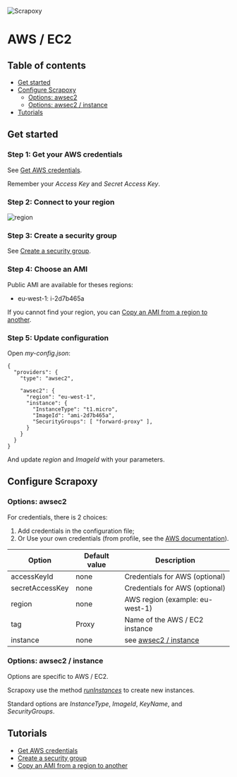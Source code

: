 ![Scrapoxy](https://raw.githubusercontent.com/fabienvauchelles/scrapoxy/master/docs/logo.png)


# AWS / EC2

## Table of contents

- [Get started](#get-started)
- [Configure Scrapoxy](#configure-scrapoxy)
    - [Options: awsec2](#options-awsec2)
    - [Options: awsec2 / instance](#options-awsec2--instance)
- [Tutorials](#tutorials)


## Get started

### Step 1: Get your AWS credentials

See [Get AWS credentials](get_credentials/README.md).

Remember your *Access Key* and *Secret Access Key*.


### Step 2: Connect to your region

![region](https://raw.githubusercontent.com/fabienvauchelles/scrapoxy/master/docs/standard/providers/awsec2/change_region.jpg)


### Step 3: Create a security group
 
See [Create a security group](create_security_group/README.md).


### Step 4: Choose an AMI

Public AMI are available for theses regions:

* eu-west-1: i-2d7b465a


If you cannot find your region, you can [Copy an AMI from a region to another](copy_ami_to_region/README.md).


### Step 5: Update configuration

Open *my-config.json*:

```
{
  "providers": {
    "type": "awsec2",
    
    "awsec2": {
      "region": "eu-west-1",
      "instance": {
        "InstanceType": "t1.micro",
        "ImageId": "ami-2d7b465a",
        "SecurityGroups": [ "forward-proxy" ],
      }
    }
  }
}
```

And update *region* and *ImageId* with your parameters.


## Configure Scrapoxy

### Options: awsec2

For credentials, there is 2 choices:

1. Add credentials in the configuration file;
2. Or Use your own credentials (from profile, see the [AWS documentation](http://docs.aws.amazon.com/AWSJavaScriptSDK/guide/node-configuring.html)).

| Option              | Default value | Description |
|---------------------|---------------|-------------|
| accessKeyId         | none          | Credentials for AWS (optional) |
| secretAccessKey     | none          | Credentials for AWS (optional) |
| region              | none          | AWS region (example: eu-west-1) |
| tag                 | Proxy         | Name of the AWS / EC2 instance |
| instance            | none          | see [awsec2 / instance](#options-awsec2--instance) |


### Options: awsec2 / instance

Options are specific to AWS / EC2.

Scrapoxy use the method *[runInstances](http://docs.aws.amazon.com/AWSJavaScriptSDK/latest/AWS/EC2.html#runInstances-property)* to create new instances.

Standard options are *InstanceType*, *ImageId*, *KeyName*, and *SecurityGroups*.


## Tutorials

* [Get AWS credentials](get_credentials/README.md)
* [Create a security group](create_security_group/README.md)
* [Copy an AMI from a region to another](copy_ami_to_region/README.md)